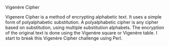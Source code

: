 Vigenère Cipher

Vigenere Cipher is a method of encrypting alphabetic text. It uses a simple form of polyalphabetic substitution. A polyalphabetic cipher is any cipher based on substitution, using multiple substitution alphabets.
The encryption of the original text is done using the Vigenère square or Vigenère table.
I start to break this Vigenère Cipher challenge using Perl.

